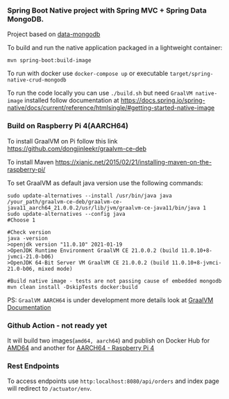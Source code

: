 ### Spring Boot Native project with Spring MVC + Spring Data MongoDB.

Project based on [data-mongodb](https://github.com/spring-projects-experimental/spring-native/tree/master/samples/data-mongodb)

To build and run the native application packaged in a lightweight container:
```
mvn spring-boot:build-image
```

To run with docker use `docker-compose up` or executable `target/spring-native-crud-mongodb`

To run the code locally you can use `./build.sh` but need `GraalVM native-image` installed follow documentation at https://docs.spring.io/spring-native/docs/current/reference/htmlsingle/#getting-started-native-image

### Build on Raspberry Pi 4(AARCH64)

To install GraalVM on Pi follow this link https://github.com/dongjinleekr/graalvm-ce-deb

To install Maven https://xianic.net/2015/02/21/installing-maven-on-the-raspberry-pi/

To set GraalVM as default java version use the following commands:
```
sudo update-alternatives --install /usr/bin/java java /your_path/graalvm-ce-deb/graalvm-ce-java11_aarch64_21.0.0.2/usr/lib/jvm/graalvm-ce-java11/bin/java 1
sudo update-alternatives --config java
#Choose 1

#Check version
java -version
>openjdk version "11.0.10" 2021-01-19
>OpenJDK Runtime Environment GraalVM CE 21.0.0.2 (build 11.0.10+8-jvmci-21.0-b06)
>OpenJDK 64-Bit Server VM GraalVM CE 21.0.0.2 (build 11.0.10+8-jvmci-21.0-b06, mixed mode)

#Build native image - tests are not passing cause of embedded mongodb
mvn clean install -DskipTests docker:build
```

PS: `GraalVM AARCH64` is under development more details look at [GraalVM Documentation](https://www.graalvm.org/docs/introduction/)

### Github Action - not ready yet

It will build two images(`amd64, aarch64`) and publish on Docker Hub for [AMD64](https://hub.docker.com/repository/docker/fielcapao/spring-native-crud-mongodb-amd64) and another for [AARCH64 - Raspberry Pi 4](https://hub.docker.com/repository/docker/fielcapao/spring-native-crud-mongodb-aarch64)

### Rest Endpoints

To access endpoints use `http:localhost:8080/api/orders` and index page will redirect to `/actuator/env`. 